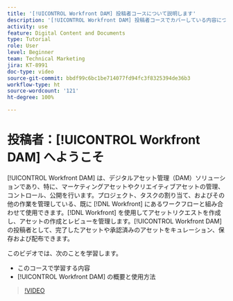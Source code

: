 ```yaml
---
title: '[!UICONTROL Workfront DAM] 投稿者コースについて説明します'
description: '[!UICONTROL Workfront DAM] 投稿者コースでカバーしている内容について説明します。'
activity: use
feature: Digital Content and Documents
type: Tutorial
role: User
level: Beginner
team: Technical Marketing
jira: KT-8991
doc-type: video
source-git-commit: bbdf99c6bc1be714077fd94fc3f8325394de36b3
workflow-type: ht
source-wordcount: '121'
ht-degree: 100%

---
```


# 投稿者：[!UICONTROL Workfront DAM] へようこそ

[!UICONTROL Workfront DAM] は、デジタルアセット管理（DAM）ソリューションであり、特に、マーケティングアセットやクリエイティブアセットの管理、コントロール、公開を行います。プロジェクト、タスクの割り当て、およびその他の作業を管理している、既に [!DNL Workfront] にあるワークフローと組み合わせて使用できます。[!DNL Workfront] を使用してアセットリクエストを作成し、アセットの作成とレビューを管理します。[!UICONTROL Workfront DAM] の投稿者として、完了したアセットや承認済みのアセットをキュレーション、保存および配布できます。

このビデオでは、次のことを学習します。

* このコースで学習する内容
* [!UICONTROL Workfront DAM] の概要と使用方法

>[!VIDEO](https://video.tv.adobe.com/v/3445700/?quality=12&learn=on&enablevpops=1&captions=jpn)
